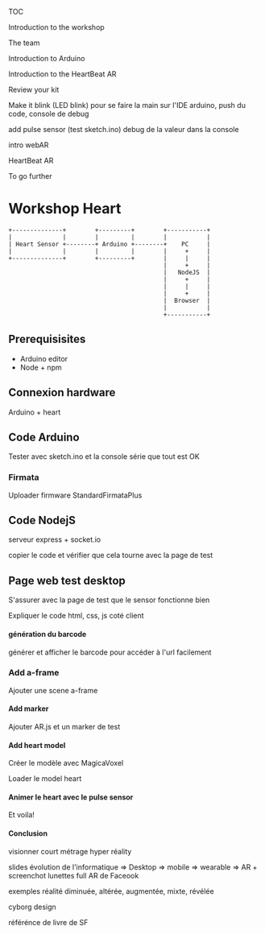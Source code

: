 TOC

Introduction to the workshop 

The team

Introduction to Arduino

Introduction to the HeartBeat AR

Review your kit

Make it blink (LED blink) pour se faire la main sur l'IDE arduino, push du code, console de debug 

add pulse sensor (test sketch.ino) debug de la valeur dans la console

intro webAR

HeartBeat AR

To go further

# Workshop Heart

```
+--------------+        +---------+        +-----------+
|              |        |         |        |           |
| Heart Sensor +--------+ Arduino +--------+    PC     |
|              |        |         |        |     +     |
+--------------+        +---------+        |     |     |
                                           |     +     |
                                           |   NodeJS  |
                                           |     +     |
                                           |     |     |
                                           |     +     |
                                           |  Browser  |
                                           |           |
                                           +-----------+
```

## Prerequisisites

 - Arduino editor
 - Node + npm

## Connexion hardware

Arduino + heart

## Code Arduino

Tester avec sketch.ino et la console série que tout est OK

### Firmata

Uploader firmware StandardFirmataPlus

## Code NodejS

serveur express + socket.io

copier le code et vérifier que cela tourne avec la page de test

## Page web test desktop

S'assurer avec la page de test que le sensor fonctionne bien

Expliquer le code html, css, js coté client

#### génération du barcode

générer et afficher le barcode pour accéder à l'url facilement

### Add a-frame

Ajouter une scene a-frame

#### Add marker

Ajouter AR.js et un marker de test

#### Add heart model

Créer le modèle avec MagicaVoxel

Loader le model heart

#### Animer le heart avec le pulse sensor

Et voila!


#### Conclusion 

visionner court métrage hyper réality 

slides évolution de l'informatique => Desktop =>  mobile => wearable => AR + screenchot lunettes full AR de Faceook 

exemples réalité diminuée, altérée, augmentée, mixte, révélée 

cyborg design 

référénce de livre de SF 
 
